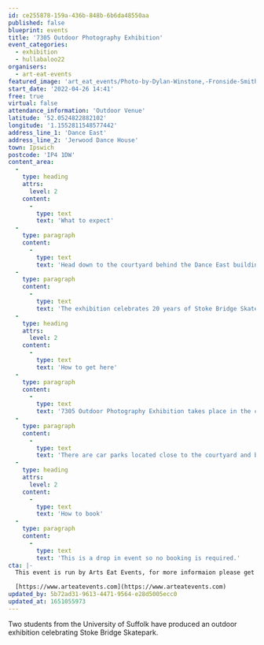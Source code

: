 ```yaml
---
id: ce255878-159a-436b-848b-6b6da48550aa
published: false
blueprint: events
title: '7305 Outdoor Photography Exhibition'
event_categories:
  - exhibition
  - hullabaloo22
organisers:
  - art-eat-events
featured_image: 'art_eat_events/Photo-by-Dylan-Winstone,-Fronside-Smith-Grind,-part-of-the-exhibition-in-The-Mill-Courtyard-behind-DanceEast.jpg'
start_date: '2022-04-26 14:41'
free: true
virtual: false
attendance_information: 'Outdoor Venue'
latitude: '52.0524822882102'
longitude: '1.1552811548577442'
address_line_1: 'Dance East'
address_line_2: 'Jerwood Dance House'
town: Ipswich
postcode: 'IP4 1DW'
content_area:
  -
    type: heading
    attrs:
      level: 2
    content:
      -
        type: text
        text: 'What to expect'
  -
    type: paragraph
    content:
      -
        type: text
        text: 'Head down to the courtyard behind the Dance East building, connecting the Waterfront and Quay Street, to see some great photos of Ipswich skate culture. '
  -
    type: paragraph
    content:
      -
        type: text
        text: 'The exhibition celebrates 20 years of Stoke Bridge Skatepark and the local Skate community: 7305 exhibition is a positive reflection of youth and skate culture, connecting people and organisations across Ipswich through skating. Providing a view into the skate community through the lense of photographer and skater Dylan Winstone, growing awareness of the positive effects of skating to a wider audience, the exhibition has been commissioned by Art Eat and is part of the town wide activities of Hullabaloo22 presenting exciting and energetic youth culture in Ipswich.'
  -
    type: heading
    attrs:
      level: 2
    content:
      -
        type: text
        text: 'How to get here'
  -
    type: paragraph
    content:
      -
        type: text
        text: '7305 Outdoor Photography Exhibition takes place in the courtyard behind Jerwood Dance House, Dance East, connecting the Waterfront and Quay Street. '
  -
    type: paragraph
    content:
      -
        type: text
        text: 'There are car parks located close to the courtyard and bus routes operating nearby. '
  -
    type: heading
    attrs:
      level: 2
    content:
      -
        type: text
        text: 'How to book'
  -
    type: paragraph
    content:
      -
        type: text
        text: 'This is a drop in event so no booking is required.'
cta: |-
  This event is run by Arts Eat Events, for more informaion please get in touch via:

  [https://www.arteatevents.com](https://www.arteatevents.com)
updated_by: 5b72ad31-9613-4471-9564-e28d5005ecc0
updated_at: 1651055973
---
```

Two students from the University of Suffolk have produced an outdoor exhibition celebrating Stoke Bridge Skatepark.